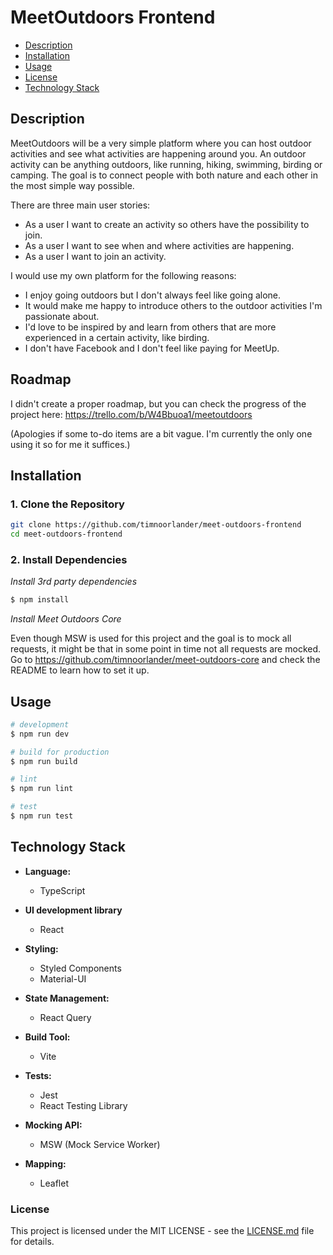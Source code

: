 # MeetOutdoors Frontend

- [Description](#description)
- [Installation](#installation)
- [Usage](#usage)
- [License](#license)
- [Technology Stack](#technology-stack)

## Description

MeetOutdoors will be a very simple platform where you can host outdoor activities and see what activities are happening around you. An outdoor activity can be anything outdoors, like running, hiking, swimming, birding or camping. The goal is to connect people with both nature and each other in the most simple way possible.

There are three main user stories:

- As a user I want to create an activity so others have the possibility to join.
- As a user I want to see when and where activities are happening.
- As a user I want to join an activity.

I would use my own platform for the following reasons:

- I enjoy going outdoors but I don't always feel like going alone.
- It would make me happy to introduce others to the outdoor activities I'm passionate about.
- I'd love to be inspired by and learn from others that are more experienced in a certain activity, like birding.
- I don't have Facebook and I don't feel like paying for MeetUp.

## Roadmap

I didn't create a proper roadmap, but you can check the progress of the project here: https://trello.com/b/W4Bbuoa1/meetoutdoors

(Apologies if some to-do items are a bit vague. I'm currently the only one using it so for me it suffices.)

## Installation

### 1. Clone the Repository

```bash
git clone https://github.com/timnoorlander/meet-outdoors-frontend
cd meet-outdoors-frontend
```

### 2. Install Dependencies

_Install 3rd party dependencies_

```bash
$ npm install
```

_Install Meet Outdoors Core_

Even though MSW is used for this project and the goal is to mock all requests, it might be that in some point in time not all requests are mocked. Go to https://github.com/timnoorlander/meet-outdoors-core and check the README to learn how to set it up.

## Usage

```bash
# development
$ npm run dev

# build for production
$ npm run build

# lint
$ npm run lint

# test
$ npm run test
```

## Technology Stack

- **Language:**

  - TypeScript

- **UI development library**

  - React

- **Styling:**

  - Styled Components
  - Material-UI

- **State Management:**

  - React Query

- **Build Tool:**

  - Vite

- **Tests:**

  - Jest
  - React Testing Library

- **Mocking API:**

  - MSW (Mock Service Worker)

- **Mapping:**

  - Leaflet

### License

This project is licensed under the MIT LICENSE - see the [LICENSE.md](LICENSE.md) file for details.
